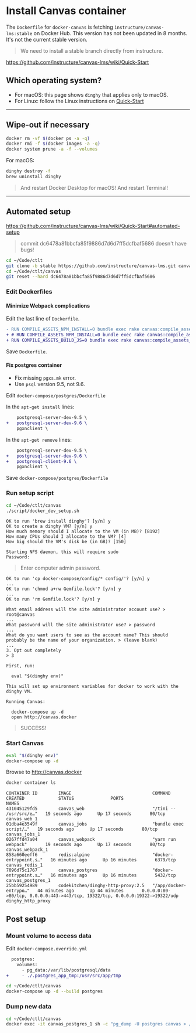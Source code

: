 # Install Canvas container

The `Dockerfile` for `docker-canvas` is fetching `instructure/canvas-lms:stable` on Docker Hub.
This version has not been updated in 8 months.
It's not the current stable version.

> We need to install a stable branch directly from instructure.

<https://github.com/instructure/canvas-lms/wiki/Quick-Start>

## Which operating system?

- For macOS: this page shows `dinghy` that applies only to macOS.
- For Linux: follow the Linux instructions on [Quick-Start](https://github.com/instructure/canvas-lms/wiki/Quick-Start)

---

## Wipe-out if necessary

```bash
docker rm -vf $(docker ps -a -q)
docker rmi -f $(docker images -a -q)
docker system prune -a -f --volumes
```

For macOS:

```bash
dinghy destroy -f
brew uninstall dinghy
```

> And restart Docker Desktop for macOS!
> And restart Terminal!

---

## Automated setup

<https://github.com/instructure/canvas-lms/wiki/Quick-Start#automated-setup>

> commit dc6478a81bbcfa85f9886d7d6d7ff5dcfbaf5686  doesn't have bugs!

```bash
cd ~/Code/ctlt
git clone -b stable https://github.com/instructure/canvas-lms.git canvas
cd ~/Code/ctlt/canvas
git reset --hard dc6478a81bbcfa85f9886d7d6d7ff5dcfbaf5686
```

### Edit Dockerfiles

#### Minimize Webpack complications

Edit the last line of `Dockerfile`.

```diff
- RUN COMPILE_ASSETS_NPM_INSTALL=0 bundle exec rake canvas:compile_assets
+ # RUN COMPILE_ASSETS_NPM_INSTALL=0 bundle exec rake canvas:compile_assets
+ RUN COMPILE_ASSETS_BUILD_JS=0 bundle exec rake canvas:compile_assets_dev
```

Save `Dockerfile`.

#### Fix postgres container

- Fix missing `pgxs.mk` error.
- Use `psql` version 9.5, not 9.6.

Edit `docker-compose/postgres/Dockerfile`

In the `apt-get install` lines:

```diff
    postgresql-server-dev-9.5 \
+   postgresql-server-dev-9.6 \
    pgxnclient \
```

In the `apt-get remove` lines:

```diff
    postgresql-server-dev-9.5 \
+   postgresql-server-dev-9.6 \
+   postgresql-client-9.6 \
    pgxnclient \
```

Save `docker-compose/postgres/Dockerfile`

### Run setup script

```bash
cd ~/Code/ctlt/canvas
./script/docker_dev_setup.sh
```
```
OK to run 'brew install dinghy'? [y/n] y
OK to create a dinghy VM? [y/n] y
How much memory should I allocate to the VM (in MB)? [8192]
How many CPUs should I allocate to the VM? [4]
How big should the VM's disk be (in GB)? [150]
```
```
Starting NFS daemon, this will require sudo
Password:
```

> Enter computer admin password.

```
OK to run 'cp docker-compose/config/* config/'? [y/n] y
...
OK to run 'chmod a+rw Gemfile.lock'? [y/n] y
...
OK to run 'rm Gemfile.lock'? [y/n] y
```
```
What email address will the site administrator account use? > root@canvas
...
What password will the site administrator use? > password
...
What do you want users to see as the account name? This should probably be the name of your organization. > (leave blank)
...
3. Opt out completely
> 3
```
```
First, run:

  eval "$(dinghy env)"

This will set up environment variables for docker to work with the dinghy VM.

Running Canvas:

  docker-compose up -d
  open http://canvas.docker
```

> SUCCESS!

### Start Canvas

```bash
eval "$(dinghy env)"
docker-compose up -d
```

Browse to <http://canvas.docker>

```bash
docker container ls
```
```
CONTAINER ID        IMAGE                               COMMAND                  CREATED             STATUS              PORTS                                                                           NAMES
431045129fd5        canvas_web                          "/tini -- /usr/src/e…"   19 seconds ago      Up 17 seconds       80/tcp                                                                          canvas_web_1
01dba4e3549f        canvas_jobs                         "bundle exec script/…"   19 seconds ago      Up 17 seconds       80/tcp                                                                          canvas_jobs_1
0267ffd47a04        canvas_webpack                      "yarn run webpack"       19 seconds ago      Up 17 seconds       80/tcp                                                                          canvas_webpack_1
858a660eeff6        redis:alpine                        "docker-entrypoint.s…"   16 minutes ago      Up 16 minutes       6379/tcp                                                                        canvas_redis_1
7096d75c1767        canvas_postgres                     "docker-entrypoint.s…"   16 minutes ago      Up 16 minutes       5432/tcp                                                                        canvas_postgres_1
25bb59254989        codekitchen/dinghy-http-proxy:2.5   "/app/docker-entrypo…"   44 minutes ago      Up 44 minutes       0.0.0.0:80->80/tcp, 0.0.0.0:443->443/tcp, 19322/tcp, 0.0.0.0:19322->19322/udp   dinghy_http_proxy
```

## Post setup

### Mount volume to access data

Edit `docker-compose.override.yml`

```diff
  postgres:
    volumes:
      - pg_data:/var/lib/postgresql/data
+     - ./.postgres_app_tmp:/usr/src/app/tmp
```

```bash
cd ~/Code/ctlt/canvas
docker-compose up -d --build postgres
```

### Dump new data

```bash
cd ~/Code/ctlt/canvas
docker exec -it canvas_postgres_1 sh -c "pg_dump -U postgres canvas > /usr/src/app/tmp/canvas_0.sql"
```

